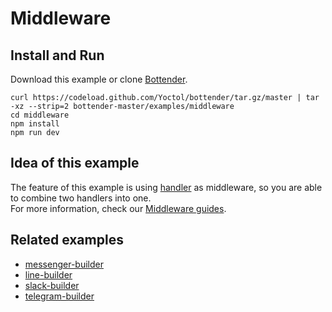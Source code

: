 # Middleware

## Install and Run

Download this example or clone [Bottender](https://github.com/Yoctol/bottender).

```
curl https://codeload.github.com/Yoctol/bottender/tar.gz/master | tar -xz --strip=2 bottender-master/examples/middleware
cd middleware
npm install
npm run dev
```

## Idea of this example

The feature of this example is using [handler](https://bottender.js.org/docs/APIReference-Handler) as middleware, so you are able to combine two handlers into one.  
For more information, check our [Middleware guides](https://bottender.js.org/docs/Guides-Middleware).  


## Related examples

- [messenger-builder](../messenger-builder)
- [line-builder](../line-builder)
- [slack-builder](../slack-builder)
- [telegram-builder](../telegram-builder)
